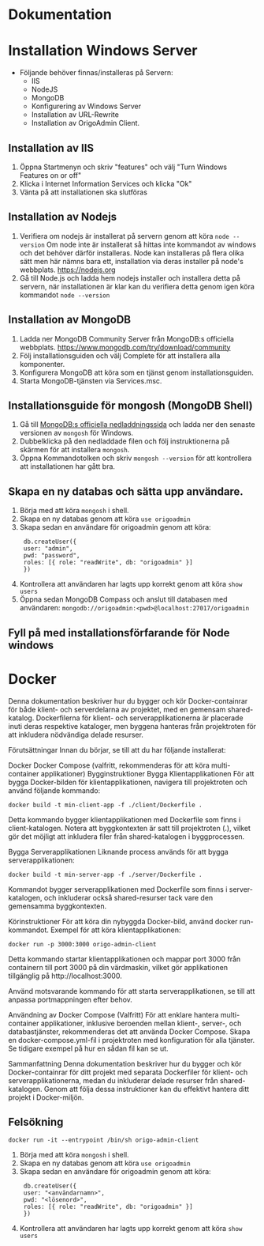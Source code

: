 # Dokumentation

# Installation Windows Server

- Följande behöver finnas/installeras på Servern:
  - IIS
  - NodeJS
  - MongoDB
  - Konfigurering av Windows Server
  - Installation av URL-Rewrite
  - Installation av OrigoAdmin Client.
  
## Installation av IIS
1. Öppna Startmenyn och skriv "features" och välj "Turn Windows Features on or off"
2. Klicka i Internet Information Services och klicka "Ok"
3. Vänta på att installationen ska slutföras

## Installation av Nodejs
1. Verifiera om nodejs är installerat på servern genom att köra `node --version`
   Om node inte är installerat så hittas inte kommandot av windows och det behöver därför installeras. Node kan installeras på flera olika sätt men här nämns bara ett, installation via deras installer på node's webbplats. https://nodejs.org  
2. Gå till Node.js och ladda hem nodejs installer och installera detta på servern, när installationen är klar kan du verifiera detta genom igen köra kommandot `node --version`

## Installation av MongoDB
1. Ladda ner MongoDB Community Server från MongoDB:s officiella webbplats. https://www.mongodb.com/try/download/community
2. Följ installationsguiden och välj Complete för att installera alla komponenter.
3. Konfigurera MongoDB att köra som en tjänst genom installationsguiden.
4. Starta MongoDB-tjänsten via Services.msc.

## Installationsguide för mongosh (MongoDB Shell)
1. Gå till [MongoDB:s officiella nedladdningssida](https://www.mongodb.com/try/download/shell) och ladda ner den senaste versionen av `mongosh` för Windows.
2. Dubbelklicka på den nedladdade filen och följ instruktionerna på skärmen för att installera `mongosh`.
3. Öppna Kommandotolken och skriv `mongosh --version` för att kontrollera att installationen har gått bra.

## Skapa en ny databas och sätta upp användare.
1. Börja med att köra `mongosh` i shell.
2. Skapa en ny databas genom att köra `use origoadmin`
3. Skapa sedan en användare för origoadmin genom att köra:
   ```
    db.createUser({
    user: "admin",
    pwd: "password",
    roles: [{ role: "readWrite", db: "origoadmin" }]
    })
   ```
4. Kontrollera att användaren har lagts upp korrekt genom att köra `show users`
5. Öppna sedan MongoDB Compass och anslut till databasen med användaren: `mongodb://origoadmin:<pwd>@localhost:27017/origoadmin`

## Fyll på med installationsförfarande för Node windows


# Docker
Denna dokumentation beskriver hur du bygger och kör Docker-containrar för både klient- och serverdelarna av projektet, med en gemensam shared-katalog. Dockerfilerna för klient- och serverapplikationerna är placerade inuti deras respektive kataloger, men byggena hanteras från projektroten för att inkludera nödvändiga delade resurser.

Förutsättningar
Innan du börjar, se till att du har följande installerat:

Docker
Docker Compose (valfritt, rekommenderas för att köra multi-container applikationer)
Bygginstruktioner
Bygga Klientapplikationen
För att bygga Docker-bilden för klientapplikationen, navigera till projektroten och använd följande kommando:

```
docker build -t min-client-app -f ./client/Dockerfile .
```

Detta kommando bygger klientapplikationen med Dockerfile som finns i client-katalogen. Notera att byggkontexten är satt till projektroten (.), vilket gör det möjligt att inkludera filer från shared-katalogen i byggprocessen.

Bygga Serverapplikationen
Liknande process används för att bygga serverapplikationen:
```
docker build -t min-server-app -f ./server/Dockerfile .
```

Kommandot bygger serverapplikationen med Dockerfile som finns i server-katalogen, och inkluderar också shared-resurser tack vare den gemensamma byggkontexten.

Körinstruktioner
För att köra din nybyggda Docker-bild, använd docker run-kommandot. Exempel för att köra klientapplikationen:
```
docker run -p 3000:3000 origo-admin-client
```

Detta kommando startar klientapplikationen och mappar port 3000 från containern till port 3000 på din värdmaskin, vilket gör applikationen tillgänglig på http://localhost:3000.

Använd motsvarande kommando för att starta serverapplikationen, se till att anpassa portmappningen efter behov.

Användning av Docker Compose (Valfritt)
För att enklare hantera multi-container applikationer, inklusive beroenden mellan klient-, server-, och databastjänster, rekommenderas det att använda Docker Compose. Skapa en docker-compose.yml-fil i projektroten med konfiguration för alla tjänster. Se tidigare exempel på hur en sådan fil kan se ut.

Sammanfattning
Denna dokumentation beskriver hur du bygger och kör Docker-containrar för ditt projekt med separata Dockerfiler för klient- och serverapplikationerna, medan du inkluderar delade resurser från shared-katalogen. Genom att följa dessa instruktioner kan du effektivt hantera ditt projekt i Docker-miljön.


## Felsökning
```
docker run -it --entrypoint /bin/sh origo-admin-client
```
1. Börja med att köra `mongosh` i shell.
2. Skapa en ny databas genom att köra `use origoadmin`
3. Skapa sedan en användare för origoadmin genom att köra:
   ```
    db.createUser({
    user: "<användarnamn>",
    pwd: "<lösenord>",
    roles: [{ role: "readWrite", db: "origoadmin" }]
    })
   ```
4. Kontrollera att användaren har lagts upp korrekt genom att köra `show users`
